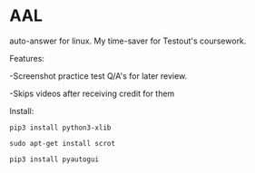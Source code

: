 # AAL
auto-answer for linux. My time-saver for Testout's coursework. 

Features:

-Screenshot practice test Q/A's for later review.

-Skips videos after receiving credit for them

Install:

    pip3 install python3-xlib

    sudo apt-get install scrot
    
    pip3 install pyautogui

